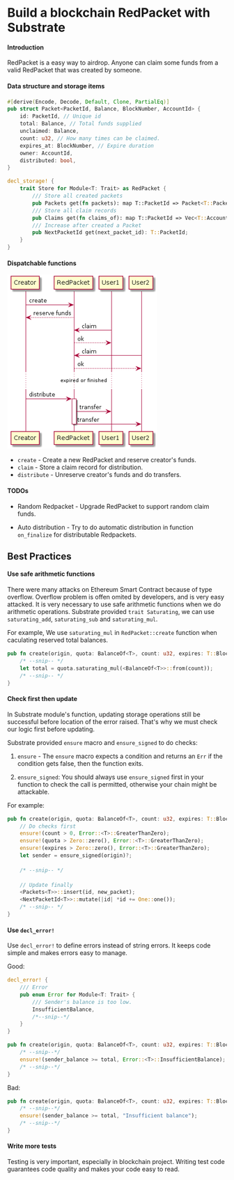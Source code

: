 
# Build a blockchain RedPacket with Substrate

#### Introduction
RedPacket is a easy way to airdrop. Anyone can claim some funds from a valid RedPacket that was created by someone. 

#### Data structure and storage items

```rust
#[derive(Encode, Decode, Default, Clone, PartialEq)]
pub struct Packet<PacketId, Balance, BlockNumber, AccountId> {
    id: PacketId, // Unique id
    total: Balance, // Total funds supplied
    unclaimed: Balance,
    count: u32, // How many times can be claimed.
    expires_at: BlockNumber, // Expire duration
    owner: AccountId,
    distributed: bool,
}
```

```rust
decl_storage! {
    trait Store for Module<T: Trait> as RedPacket {
        /// Store all created packets
        pub Packets get(fn packets): map T::PacketId => Packet<T::PacketId, BalanceOf<T>, T::BlockNumber, T::AccountId>;
        /// Store all claim records
        pub Claims get(fn claims_of): map T::PacketId => Vec<T::AccountId>;
        /// Increase after created a Packet
        pub NextPacketId get(next_packet_id): T::PacketId;
    }
}
```

#### Dispatchable functions 

![diagram](./seq.png)

- `create` - Create a new RedPacket and reserve creator's funds.
- `claim` - Store a claim record for distribution.
- `distribute` - Unreserve creator's funds and do transfers.



#### TODOs

- Random Redpacket - Upgrade RedPacket to support random claim funds. 

- Auto distribution - Try to do automatic distribution in function `on_finalize` for distributable Redpackets.


## Best Practices

#### Use safe arithmetic functions
There were many attacks on Ethereum Smart Contract because of type overflow. Overflow problem is offen omited by developers, and is very easy attacked. It is very necessary to use safe arithmetic functions when we do arithmetic operations. Substrate provided `trait Saturating`, we can use `saturating_add`, `saturating_sub` and `saturating_mul`. 

For example, We use `saturating_mul` in `RedPacket::create` function when caculating reserved total balances.

```rust
pub fn create(origin, quota: BalanceOf<T>, count: u32, expires: T::BlockNumber) -> DispatchResult {
    /* --snip-- */
    let total = quota.saturating_mul(<BalanceOf<T>>::from(count));
    /* --snip-- */
}
```

#### Check first then update
In Substrate module's function, updating storage operations still be successful before location of the error raised. That's why we must check our logic first before updating. 

Substrate provided `ensure` macro and `ensure_signed` to do checks:

1. `ensure` - The `ensure` macro expects a condition and returns an `Err` if the condition gets false, then the function exits.

2. `ensure_signed`: You should always use `ensure_signed` first in your function to check the call is permitted, otherwise your chain might be attackable.

For example:

```rust
pub fn create(origin, quota: BalanceOf<T>, count: u32, expires: T::BlockNumber) -> DispatchResult {
    // Do checks first
    ensure!(count > 0, Error::<T>::GreaterThanZero);
    ensure!(quota > Zero::zero(), Error::<T>::GreaterThanZero);
    ensure!(expires > Zero::zero(), Error::<T>::GreaterThanZero);
    let sender = ensure_signed(origin)?;

    /* --snip-- */

    // Update finally
    <Packets<T>>::insert(id, new_packet);
    <NextPacketId<T>>::mutate(|id| *id += One::one());
    /* --snip-- */
}
```


#### Use `decl_error!`

Use `decl_error!` to define errors instead of string errors. It keeps code simple and makes errors easy to manage.

Good:

```rust
decl_error! {
    /// Error
    pub enum Error for Module<T: Trait> {
        /// Sender's balance is too low.
        InsufficientBalance,
        /*--snip--*/
    }
}
```
```rust
pub fn create(origin, quota: BalanceOf<T>, count: u32, expires: T::BlockNumber) -> DispatchResult {
    /* --snip--*/
    ensure!(sender_balance >= total, Error::<T>::InsufficientBalance);
    /* --snip--*/
}
```

Bad:

```rust
pub fn create(origin, quota: BalanceOf<T>, count: u32, expires: T::BlockNumber) -> DispatchResult {
    /* --snip--*/
    ensure!(sender_balance >= total, "Insufficient balance");
    /* --snip--*/
}
```

#### Write more tests
Testing is very important, especially in blockchain project. Writing test code guarantees code quality and makes your code easy to read.

